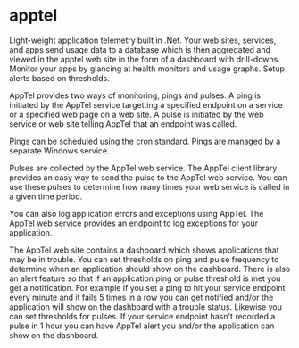 # apptel
Light-weight application telemetry built in .Net.  Your web sites, services, and apps send usage data to a database which is then aggregated and viewed in the apptel web site in the form of a dashboard with drill-downs.  Monitor your apps by glancing at health monitors and usage graphs.  Setup alerts based on thresholds.

AppTel provides two ways of monitoring, pings and pulses.
A ping is initiated by the AppTel service targetting a specified endpoint on a service or a specified web page on a web site.
A pulse is initiated by the web service or web site telling AppTel that an endpoint was called.

Pings can be scheduled using the cron standard. Pings are managed by a separate Windows service.

Pulses are collected by the AppTel web service.  The AppTel client library provides an easy way to send the pulse to the AppTel web service.  You can use these pulses to determine how many times your web service is called in a given time period.

You can also log application errors and exceptions using AppTel.  The AppTel web service provides an endpoint to log exceptions for your application.

The AppTel web site contains a dashboard which shows applications that may be in trouble.  You can set thresholds on ping and pulse frequency to determine when an application should show on the dashboard.  There is also an alert feature so that if an application ping or pulse threshold is met you get a notification.  For example if you set a ping to hit your service endpoint every minute and it fails 5 times in a row you can get notified and/or the application will show on the dashboard with a trouble status.  Likewise you can set thresholds for pulses.  If your service endpoint hasn't recorded a pulse in 1 hour you can have AppTel alert you and/or the application can show on the dashboard.
